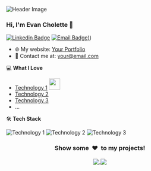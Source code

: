 ![Header Image](https://github.com/EchoCodeInk/EchoCodeInk/assets/143127630/0e7137e0-d592-495c-a16e-7b2b2c0bfa83) 

### Hi, I'm Evan Cholette 👋
[![Linkedin Badge](https://img.shields.io/badge/-Evan_Cholette-blue?style=flat-square&logo=Linkedin&logoColor=white&link=https://www.linkedin.com/in/evan-cholette-echocodeink/)](https://www.linkedin.com/in/evan-cholette-echocodeink/)
[![Email Badge](https://img.shields.io/badge/-e_cholette@hotmail.com-c14438?style=flat-square&logo=Gmail&logoColor=white&link=mailto:e_cholette@hotmail.com))](mailto:e_cholette@hotmail.com))

<!-- Add a brief introduction about yourself here -->

- 🌐 My website: [Your Portfolio](https://echocodeink.github.io/portfolio/)
- 📧 Contact me at: [your@email.com](e_cholette@hotmail.com)
<!-- 📄 Learn about my developer journey: [My CV](URL_to_your_CV)-->

<!-- Add your interests and skills here -->
💻 **What I Love**
- [Technology 1](Link_to_Technology_1) <img src="https://media.giphy.com/media/l4JyQqyt9S1WTiE6c/giphy.gif" width="30">
- [Technology 2](Link_to_Technology_2)
- [Technology 3](Link_to_Technology_3)
- ...

<!-- Add your badges and skill icons here -->

🛠 **Tech Stack**

<!-- Replace the URLs and technology names with your own -->
![Technology 1](URL_to_Technology_1_badge)
![Technology 2](URL_to_Technology_2_badge)
![Technology 3](URL_to_Technology_3_badge)

<!-- Add additional information, GitHub stats, or links to your projects here -->
<div align="center">
<h3 align="center">Show some &nbsp;❤️&nbsp; to my projects!</h3>
</div>

<div align="center">
<a href="Link_to_your_project_1">
<img align="center" src="URL_to_your_project_1_image" />
</a>
<a href="Link_to_your_project_2">
<img align="center" src="URL_to_your_project_2_image" />
</a>
<!-- Add more links to your projects following the same template -->
</div>
